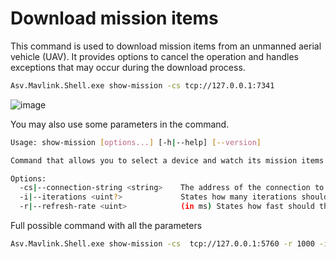 # Download mission items

This command is used to download mission items from an unmanned aerial vehicle (UAV). 
It provides options to cancel the operation and handles exceptions that may occur during the download process.

```bash
Asv.Mavlink.Shell.exe show-mission -cs tcp://127.0.0.1:7341
```

![image](asv-drones-mavlink-download-mission-items.png)

You may also use some parameters in the command.

```bash
Usage: show-mission [options...] [-h|--help] [--version]

Command that allows you to select a device and watch its mission items

Options:
  -cs|--connection-string <string>    The address of the connection to the mavlink device (Required)
  -i|--iterations <uint?>             States how many iterations should the program work through (Default: null)
  -r|--refresh-rate <uint>            (in ms) States how fast should the console be refreshed (Default: 3000)
```

Full possible command with all the parameters
```bash
Asv.Mavlink.Shell.exe show-mission -cs  tcp://127.0.0.1:5760 -r 1000 -i 20
```